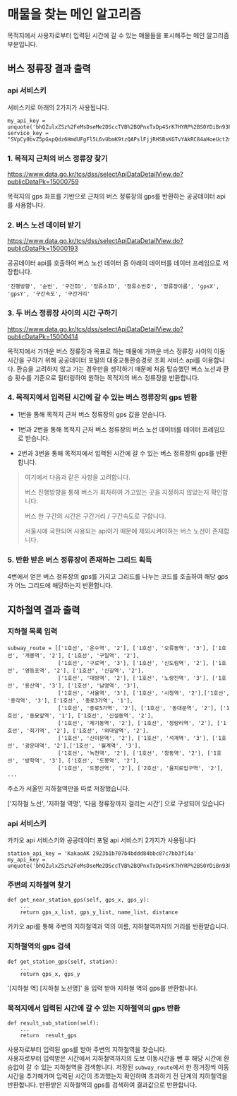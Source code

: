 # 매물을 찾는 메인 알고리즘
목적지에서 사용자로부터 입력된 시간에 갈 수 있는 매물들을 표시해주는 메인 알고리즘 부분입니다.

## **버스 정류장 결과 출력**


### api 서비스키

서비스키로 아래의 2가지가 사용됩니다.
```
my_api_key = unquote('bhQZulxZSz%2FeMsDseMe2DSccTVB%2BQPnxTxDp4SrK7HYRP%2BS0YDiBn93FLz0d%2FMFbyMPUqAvaMqrtW4e9%2FnHYhA%3D%3D')
service_key = "SVpCy0bvZ5pGxpQdz6HmdUFgFl5L6vUbmK9tzQAPslFjjRHSBsKGTvYAkRC84aHoeUct2mtsiD8YfWyEzOQMIQ%3D%3D"
```

### 1. 목적지 근처의 버스 정류장 찾기
https://www.data.go.kr/tcs/dss/selectApiDataDetailView.do?publicDataPk=15000759

목적지의 gps 좌표를 기반으로 근처의 버스 정류장의 gps를 반환하는 공공데이터 api를 사용합니다.

### 2. 버스 노선 데이터 받기
https://www.data.go.kr/tcs/dss/selectApiDataDetailView.do?publicDataPk=15000193

공공데이터 api를 호출하여 버스 노선 데이터 중 아래의 데이터를 데이터 프레임으로 저장합니다.
```
'진행방향', '순번', '구간ID', '정류소ID', '정류소번호', '정류장이름', 'gpsX', 'gpsY', '구간속도', '구간거리'
```

### 3. 두 버스 정류장 사이의 시간 구하기
https://www.data.go.kr/tcs/dss/selectApiDataDetailView.do?publicDataPk=15000414

목적지에서 가까운 버스 정류장과 목표로 하는 매물에 가까운 버스 정류장 사이의 이동 시간을 구하기 위해 공공데이터 포털의 대중교통환승경로 조회 서비스 api를 이용합니다.
환승을 고려하지 않고 가는 경우만을 생각하기 때문에 처음 탑승했던 버스 노선과 환승 횟수를 기준으로 필터링하여 원하는 목적지의 버스 정류장을 반환합니다.


### 4. 목적지에서 입력된 시간에 갈 수 있는 버스 정류장의 gps 반환
* 1번을 통해 목적지 근처 버스 정류장의 gps 값을 얻습니다.

* 1번과 2번을 통해 목적지 근처 버스 정류장의 버스 노선 데이터를 데이터 프레임으로 받습니다.

* 2번과 3번을 통해 목적지에서 입력된 시간에 갈 수 있는 버스 정류장의 gps를 반환합니다.
> 여기에서 다음과 같은 사항을 고려합니다.
>
> 버스 진행방향을 통해 버스가 회차하여 가고있는 곳을 지정하지 않았는지 확인합니다.
>
> 버스 한 구간의 시간은 구간거리 / 구간속도로 구합니다.
>
> 서울시에 국한되어 사용되는 api이기 때문에 제외시켜야하는 버스 노선이 존재합니다.
>

### 5. 반환 받은 버스 정류장이 존재하는 그리드 획득
4번에서 얻은 버스 정류장의 gps를 가지고 그리드를 나누는 코드를 호출하여 해당 gps가 어느 그리드에 해당하는지 반환합니다.

## **지하철역 결과 출력**

### 지하철 목록 입력
```
subway_route = [['1호선', '온수역', '2'], ['1호선', '오류동역', '3'], ['1호선', '개봉역', '2'], ['1호선', '구일역', '2'], 
                ['1호선', '구로역', '3'], ['1호선', '신도림역', '2'], ['1호선', '영등포역', '2'], ['1호선', '신길역', '2'], 
                ['1호선', '대방역', '2'], ['1호선', '노량진역', '3'], ['1호선', '용산역', '3'], ['1호선', '남영역', '3'], 
                ['1호선', '서울역', '3'], ['1호선', '시청역', '2'],['1호선', '종각역', '3'], ['1호선', '종로3가역', '1'], 
                ['1호선', '종로5가역', '2'], ['1호선', '동대문역', '2'], ['1호선', '동묘앞역', '1'], ['1호선', '신설동역', '2'],
                ['1호선', '제기동역', '2'], ['1호선', '청량리역', '2'], ['1호선', '회기역', '2'], ['1호선', '외대앞역', '2'], 
                ['1호선', '신이문역', '2'], ['1호선', '석계역', '3'], ['1호선', '광운대역', '2'],['1호선', '월계역', '3'], 
                ['1호선', '녹천역', '2'], ['1호선', '창동역', '2'], ['1호선', '방학역', '3'], ['1호선', '도봉역', '2'], 
                ['1호선', '도봉산역', '2'], ['2호선', '을지로입구역', '2'], ...
```
주소가 서울인 지하철역만을 따로 저장했습니다. 

['지하철 노선', '지하철 역명', '다음 정류장까지 걸리는 시간'] 으로 구성되어 있습니다

### api 서비스키

카카오 api 서비스키와 공공데이터 포털 api 서비스키 2가지가 사용됩니다
```
station_api_key = 'KakaoAK 2923b1b707b4bddd84bbc07c7bb3f14a'
my_api_key = unquote('bhQZulxZSz%2FeMsDseMe2DSccTVB%2BQPnxTxDp4SrK7HYRP%2BS0YDiBn93FLz0d%2FMFbyMPUqAvaMqrtW4e9%2FnHYhA%3D%3D')
```

### 주변의 지하철역 찾기

```
def get_near_station_gps(self, gps_x, gps_y):
    ...
    return gps_x_list, gps_y_list, name_list, distance
```

카카오 api를 통해 주변의 지하철역과 역의 이름, 지하철역까지의 거리를 반환받습니다.

### 지하철역의 gps 검색
```
def get_station_gps(self, station):
    ...
    return gps_x, gps_y
```

'[지하철 역] [지하철 노선명]' 을 입력 받아 지하철 역의 gps를 반환합니다.

### 목적지에서 입력된 시간에 갈 수 있는 지하철역의 gps 반환

```
def result_sub_station(self):
    ...
    return  result_gps
```
사용자로부터 입력된 gps를 받아 주변의 지하철역을 찾습니다.  
사용자로부터 입력받은 시간에서 지하철역까지의 도보 이동시간을 뺀 후 해당 시간에 환승없이 갈 수 있는 지하철역을 검색합니다.
저장된 ```subway_route```에서 한 정거장씩 이동시간을 추가해가며 입력된 시간이 초과했는지 확인하여 초과하기 전 단계의 지하철역을 반환합니다.
반환받은 지하철역의 gps를 검색하여 결과값으로 반환합니다.
